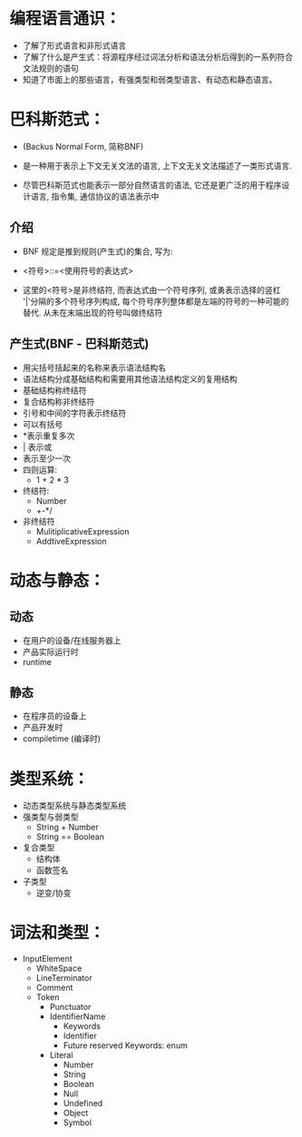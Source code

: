 # 编程语言通识：
- 了解了形式语言和非形式语言
- 了解了什么是产生式：将源程序经过词法分析和语法分析后得到的一系列符合文法规则的语句
- 知道了市面上的那些语言，有强类型和弱类型语言、有动态和静态语言。

# 巴科斯范式：
- (Backus Normal Form, 简称BNF)

- 是一种用于表示上下文无关文法的语言, 上下文无关文法描述了一类形式语言.
- 尽管巴科斯范式也能表示一部分自然语言的语法, 它还是更广泛的用于程序设计语言, 指令集, 通信协议的语法表示中

## 介绍
- BNF 规定是推到规则(产生式)的集合, 写为:

- <符号>::=<使用符号的表达式>

- 这里的<符号>是非终结符, 而表达式由一个符号序列, 或勇表示选择的竖杠 '|'分隔的多个符号序列构成, 每个符号序列整体都是左端的符号的一种可能的替代. 从未在末端出现的符号叫做终结符

## 产生式(BNF - 巴科斯范式)
- 用尖括号括起来的名称来表示语法结构名
- 语法结构分成基础结构和需要用其他语法结构定义的复用结构
- 基础结构称终结符
- 复合结构称非终结符
- 引号和中间的字符表示终结符
- 可以有括号
- *表示重复多次
- | 表示或
- 表示至少一次
- 四则运算:
    - 1 + 2 * 3
- 终结符:
    - Number
    - +-*/
- 非终结符
    - MulitiplicativeExpression
    - AddtiveExpression

# 动态与静态：
## 动态

- 在用户的设备/在线服务器上
- 产品实际运行时
- runtime
## 静态

- 在程序员的设备上
- 产品开发时
- compiletime (编译时)

# 类型系统：
- 动态类型系统与静态类型系统
- 强类型与弱类型
    - String + Number
    - String == Boolean
- 复合类型
    - 结构体
    - 函数签名
- 子类型
    - 逆变/协变

# 词法和类型：
- InputElement
    - WhiteSpace
    - LineTerminator
    - Comment
    - Token
        - Punctuator
        - IdentifierName
            - Keywords
            - Identifier
            - Future reserved Keywords: enum
        - Literal
            - Number
            - String
            - Boolean
            - Null
            - Undefined
            - Object
            - Symbol